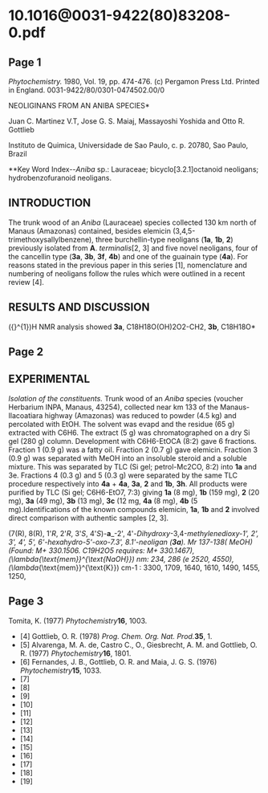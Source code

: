 # 10.1016@0031-9422(80)83208-0.pdf

## Page 1

_Phytochemistry._ 1980, Vol. 19, pp. 474-476. (c) Pergamon Press Ltd. Printed in England. 0031-9422/80/0301-0474502.00/0

NEOLIGINANS FROM AN ANIBA SPECIES*

Juan C. Martinez V.T, Jose G. S. Maiaj, Massayoshi Yoshida and Otto R. Gottlieb

Instituto de Quimica, Universidade de Sao Paulo, c. p. 20780, Sao Paulo, Brazil

**Key Word Index--_Aniba_ sp.: Lauraceae; bicyclo[3.2.1]octanoid neoligans; hydrobenzofuranoid neoligans.

## INTRODUCTION

The trunk wood of an _Aniba_ (Lauraceae) species collected 130 km north of Manaus (Amazonas) contained, besides elemicin (3,4,5-trimethoxysallylbenzene), three burchellin-type neoligans (**1a**, **1b**, **2**) previously isolated from **A**. _terminalis_[2, 3] and five novel neoligans, four of the cancellin type (**3a**, **3b**, **3f**, **4b**) and one of the guainain type (**4a**). For reasons stated in the previous paper in this series [1], nomenclature and numbering of neoligans follow the rules which were outlined in a recent review [4].

## RESULTS AND DISCUSSION

\({}^{1}\)H NMR analysis showed **3a**, C18H18O(OH)2O2-CH2, **3b**, C18H18O*

## Page 2



## EXPERIMENTAL

_Isolation of the constituents._ Trunk wood of an _Aniba_ species (voucher Herbarium INPA, Manaus, 43254), collected near km 133 of the Manaus-Ilacoatiara highway (Amazonas) was reduced to powder (4.5 kg) and percolated with EtOH. The solvent was evapd and the residue (65 g) extracted with C6H6. The extract (5 g) was chromatographed on a dry Si gel (280 g) column. Development with C6H6-EtOCA (8:2) gave 6 fractions. Fraction 1 (0.9 g) was a fatty oil. Fraction 2 (0.7 g) gave elemicin. Fraction 3 (0.9 g) was separated with MeOH into an insoluble steroid and a soluble mixture. This was separated by TLC (Si gel; petrol-Mc2CO, 8:2) into **1a** and 3e. Fractions 4 (0.3 g) and 5 (0.3 g) were separated by the same TLC procedure respectively into **4a** + **4a**, **3a**, **2** and **1b**, **3h**. All products were purified by TLC (Si gel; C6H6-EtO7, 7:3) giving **1a** (8 mg), **1b** (159 mg), **2** (20 mg), **3a** (49 mg), **3b** (13 mg), **3c** (12 mg, **4a** (8 mg), **4b** (5 mg).Identifications of the known compounds elemicin, **1a**, **1b** and **2** involved direct comparison with authentic samples [2, 3].

(7\(R\), 8\(R\), 1'_R_, 2'_R_, 3'_S_, 4'_S_)-**a**_-2', 4'-_Dihydroxy_-3,4-_methylenedioxy-1', 2', 3', 4', 5', 6'-_hexahydro-5'-oxo-7.3', 8.1'-_neoligan_ (**3a**). Mr 137-138( MeOH) (Found: M+ 330.1506. C19H2O5 requires: M+ 330.1467), \(\lambda_{\text{mem}}^{\text{NaOH}}\) nm: 234, 286 (_e_ 2520, 4550), \(\lambda_{\text{mem}}^{\text{K}}\) cm-1 : 3300, 1709, 1640, 1610, 1490, 1455, 1250,

## Page 3

Tomita, K. (1977) _Phytochemistry_**16**, 1003.
* [4] Gottlieb, O. R. (1978) _Prog. Chem. Org. Nat. Prod._**35**, 1.
* [5] Alvarenga, M. A. de, Castro C., O., Giesbrecht, A. M. and Gottlieb, O. R. (1977) _Phytochemistry_**16**, 1801.
* [6] Fernandes, J. B., Gottlieb, O. R. and Maia, J. G. S. (1976) _Phytochemistry_**15**, 1033.
* [7]
* [8]
* [9]
* [10]
* [11]
* [12]
* [13]
* [14]
* [15]
* [16]
* [17]
* [18]
* [19]

